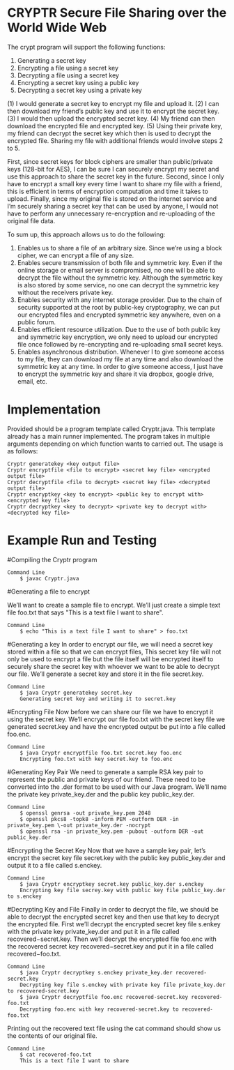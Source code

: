 # CRYPTR Secure File Sharing over the World Wide Web

The crypt program will support the following functions:
1. Generating a secret key
2. Encrypting a file using a secret key
3. Decrypting a file using a secret key
4. Encrypting a secret key using a public key
5. Decrypting a secret key using a private key

(1) I would generate a secret key to encrypt my file and upload it. 
(2) I can then download my friend’s public key and use it to encrypt the secret key. 
(3) I would then upload the encrypted secret key. 
(4) My friend can then download the encrypted file and encrypted key. 
(5) Using their private key, my friend can decrypt the secret key which then is used to decrypt the 
    encrypted file. Sharing my file with additional friends would involve steps 2 to 5.

First, since secret keys for block ciphers are smaller than public/private keys (128-bit for AES), I can be
sure I can securely encrypt my secret and use this approach to share the secret key in the future. Second,
since I only have to encrypt a small key every time I want to share my file with a friend, this is efficient
in terms of encryption computation and time it takes to upload. Finally, since my original file is stored on
the internet service and I’m securely sharing a secret key that can be used by anyone, I would not have to
perform any unnecessary re-encryption and re-uploading of the original file data.

To sum up, this approach allows us to do the following:

1. Enables us to share a file of an arbitrary size. Since we’re using a block cipher, we can encrypt a file of any size.
2. Enables secure transmission of both file and symmetric key. Even if the online storage or email server is compromised, no 
   one will be able to decrypt the file without the symmetric key. Although the symmetric key is also stored by some service, 
   no one can decrypt the symmetric key without the receivers private key.
3. Enables security with any internet storage provider. Due to the chain of security supported at the root by public-key
   cryptography, we can put our encrypted files and encrypted symmetric key anywhere, even on a public forum.
4. Enables efficient resource utilization. Due to the use of both public key and symmetric key encryption, we only need to 
   upload our encrypted file once followed by re-encrypting and re-uploading small secret keys.
5. Enables asynchronous distribution. Whenever I to give someone access to my file, they can download my file at any time and 
   also download the symmetric key at any time. In order to give someone access, I just have to encrypt the symmetric key and 
   share it via dropbox, google drive, email, etc.

# Implementation

Provided should be a program template called Cryptr.java. This template already has a main runner
implemented. The program takes in multiple arguments depending on which function wants to carried
out. The usage is as follows:

    Cryptr generatekey <key output file>
    Cryptr encryptfile <file to encrypt> <secret key file> <encrypted output file>
    Cryptr decryptfile <file to decrypt> <secret key file> <decrypted output file>
    Cryptr encryptkey <key to encrypt> <public key to encrypt with> <encrypted key file>
    Cryptr decryptkey <key to decrypt> <private key to decrypt with> <decrypted key file>
    
   
# Example Run and Testing

#Compiling the Cryptr program
  
    Command Line 
        $ javac Cryptr.java
        
#Generating a file to encrypt

   We’ll want to create a sample file to encrypt. We’ll just create a simple text file foo.txt that says "This is a text file 
   I want to share".

    Command Line
        $ echo "This is a text file I want to share" > foo.txt
        
#Generating a key
   In order to encrypt our file, we will need a secret key stored within a file so that we can encrypt files, This secret key 
   file will not only be used to encrypt a file but the file itself will be encrypted itself to securely share the secret key 
   with whoever we want to be able to decrypt our file. We’ll generate a secret key and store it in the file secret.key.

    Command Line
        $ java Cryptr generatekey secret.key
        Generating secret key and writing it to secret.key
        
#Encrypting File
   Now before we can share our file we have to encrypt it using the secret key. We’ll encrypt our file foo.txt with the 
   secret key file we generated secret.key and have the encrypted output be put into a file called foo.enc.

    Command Line
        $ java Cryptr encryptfile foo.txt secret.key foo.enc
        Encrypting foo.txt with key secret.key to foo.enc

#Generating Key Pair
   We need to generate a sample RSA key pair to represent the public and private keys of our friend. These need to be 
   converted into the .der format to be used with our Java program. We’ll name the private key private_key.der and the 
   public key public_key.der.

    Command Line
        $ openssl genrsa -out private_key.pem 2048
        $ openssl pkcs8 -topk8 -inform PEM -outform DER -in private_key.pem \-out private_key.der -nocrypt
        $ openssl rsa -in private_key.pem -pubout -outform DER -out public_key.der
        
#Encrypting the Secret Key
   Now that we have a sample key pair, let’s encrypt the secret key file secret.key with the public key public_key.der and 
   output it to a file called s.enckey.

    Command Line
        $ java Cryptr encryptkey secret.key public_key.der s.enckey
        Encrypting key file secrey.key with public key file public_key.der to s.enckey
    
#Decrypting Key and File
   Finally in order to decrypt the file, we should be able to decrypt the encrypted secret key and then use that key to 
   decrypt the encrypted file. First we’ll decrypt the encrypted secret key file s.enkey with the private key private_key.der 
   and put it in a file called recovered−secret.key. Then we’ll decrypt the encrypted file foo.enc with the recovered secret 
   key recovered−secret.key and put it in a file called recovered−foo.txt.

    Command Line
        $ java Cryptr decryptkey s.enckey private_key.der recovered-secret.key
        Decrypting key file s.enckey with private key file private_key.der to recovered-secret.key
        $ java Cryptr decryptfile foo.enc recovered-secret.key recovered-foo.txt
        Decrypting foo.enc with key recovered-secret.key to recovered-foo.txt

Printing out the recovered text file using the cat command should show us the contents of our original
file.

    Command Line
        $ cat recovered-foo.txt
        This is a text file I want to share
